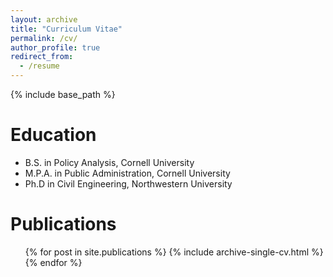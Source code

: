 ```yaml
---
layout: archive
title: "Curriculum Vitae"
permalink: /cv/
author_profile: true
redirect_from:
  - /resume
---
```


{% include base_path %}

Education
======
* B.S. in Policy Analysis, Cornell University
* M.P.A. in Public Administration, Cornell University
* Ph.D in Civil Engineering, Northwestern University

Publications
======
  <ul>{% for post in site.publications %}
    {% include archive-single-cv.html %}
  {% endfor %}</ul>
  

